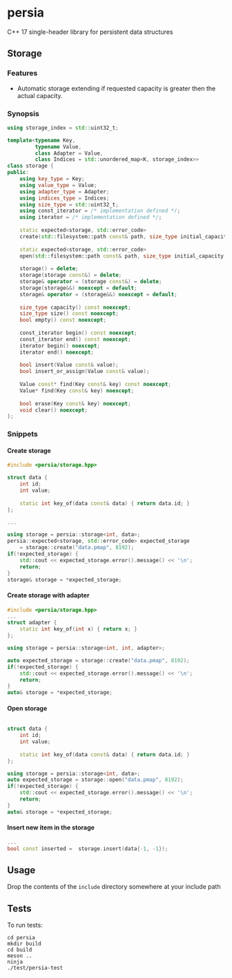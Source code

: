 # persia

C++ 17 single-header library for persistent data structures


## Storage

### Features

* Automatic storage extending if requested capacity is greater then the actual capacity.


### Synopsis

```cpp
using storage_index = std::uint32_t;

template<typename Key,
         typename Value,
         class Adapter = Value,
         class Indices = std::unordered_map<K, storage_index>>
class storage {
public:
    using key_type = Key;
    using value_type = Value;
    using adapter_type = Adapter;
    using indices_type = Indices;
    using size_type = std::uint32_t;
    using const_iterator = /* implementation defined */;
    using iterator = /* implementation defined */;
    
    static expected<storage, std::error_code>
    create(std::filesystem::path const& path, size_type initial_capacity);
    
    static expected<storage, std::error_code>
    open(std::filesystem::path const& path, size_type initial_capacity);
    
    storage() = delete;
    storage(storage const&) = delete;
    storage& operator = (storage const&) = delete;
    storage(storage&&) noexcept = default;
    storage& operator = (storage&&) noexcept = default;
    
    size_type capacity() const noexcept;
    size_type size() const noexcept;
    bool empty() const noexcept;
    
    const_iterator begin() const noexcept;
    const_iterator end() const noexcept;
    iterator begin() noexcept;
    iterator end() noexcept;
    
    bool insert(Value const& value);
    bool insert_or_assign(Value const& value);
    
    Value const* find(Key const& key) const noexcept;
    Value* find(Key const& key) noexcept;
    
    bool erase(Key const& key) noexcept;
    void clear() noexcept;
};
```


### Snippets


#### Create storage

```cpp
#include <persia/storage.hpp>

struct data {
    int id;
    int value;
    
    static int key_of(data const& data) { return data.id; }
};

...

using storage = persia::storage<int, data>;
persia::expected<storage, std::error_code> expected_storage
    = storage::create("data.pmap", 8192);
if(!expected_storage) {
    std::cout << expected_storage.error().message() << '\n';
    return;
}
storage& storage = *expected_storage;
```


#### Create storage with adapter

```cpp
#include <persia/storage.hpp>
...
struct adapter {
    static int key_of(int x) { return x; }
};

using storage = persia::storage<int, int, adapter>;

auto expected_storage = storage::create("data.pmap", 8192);
if(!expected_storage) {
    std::cout << expected_storage.error().message() << '\n';
    return;
}
auto& storage = *expected_storage;
```


#### Open storage

```cpp

struct data {
    int id;
    int value;
    
    static int key_of(data const& data) { return data.id; }
};

using storage = persia::storage<int, data>;
auto expected_storage = storage::open("data.pmap", 8192);
if(!expected_storage) {
    std::cout << expected_storage.error().message() << '\n';
    return;
}
auto& storage = *expected_storage;
```


#### Insert new item in the storage

```cpp
...
bool const inserted =  storage.insert(data{-1, -1});
```


## Usage

Drop the contents of the `include` directory somewhere at your include path


## Tests

To run tests:

```shell
cd persia
mkdir build
cd build
meson ..
ninja
./test/persia-test
```
